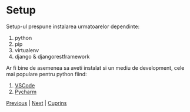 # Setup

Setup-ul prespune instalarea urmatoarelor dependinte:

1. python
2. pip
3. virtualenv
4. django & djangorestframework

Ar fi bine de asemenea sa aveti instalat si un mediu de development, cele mai populare pentru python fiind:
1. [VSCode](https://code.visualstudio.com/)
2. [Pycharm](https://www.jetbrains.com/pycharm/download/)

[Previous][100] | [Next][101] | [Cuprins][102]

[100]: https://github.com/CookiezLIT/Django-Rest-Framework-Tutorial/blob/main/README.md
[101]: https://github.com/CookiezLIT/Django-Rest-Framework-Tutorial/blob/main/beginner/setup/1.1_instalare_python.md
[102]: https://github.com/CookiezLIT/Django-Rest-Framework-Tutorial/blob/main/README.md